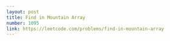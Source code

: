 ```yaml
---
layout: post
title: Find in Mountain Array
number: 1095
link: https://leetcode.com/problems/find-in-mountain-array
---
```

